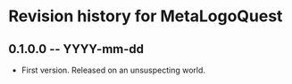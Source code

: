 # Revision history for MetaLogoQuest

## 0.1.0.0 -- YYYY-mm-dd

* First version. Released on an unsuspecting world.
